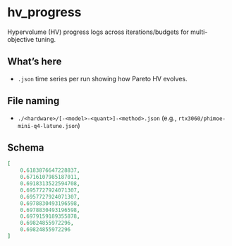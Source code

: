 # hv_progress

Hypervolume (HV) progress logs across iterations/budgets for multi-objective tuning.

## What’s here
- `.json` time series per run showing how Pareto HV evolves.

## File naming
- `./<hardware>/[-<model>-<quant>]-<method>.json` (e.g., `rtx3060/phimoe-mini-q4-latune.json`)

## Schema
```json
[
    0.6183876647228837,
    0.6716107985187011,
    0.6918313522594708,
    0.6957727924071307,
    0.6957727924071307,
    0.6978830493196598,
    0.6978830493196598,
    0.6979159189355878,
    0.69824855972296,
    0.69824855972296
]